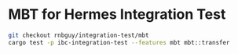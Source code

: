 # MBT for Hermes Integration Test

```bash
git checkout rnbguy/integration-test/mbt
cargo test -p ibc-integration-test --features mbt mbt::transfer
```
